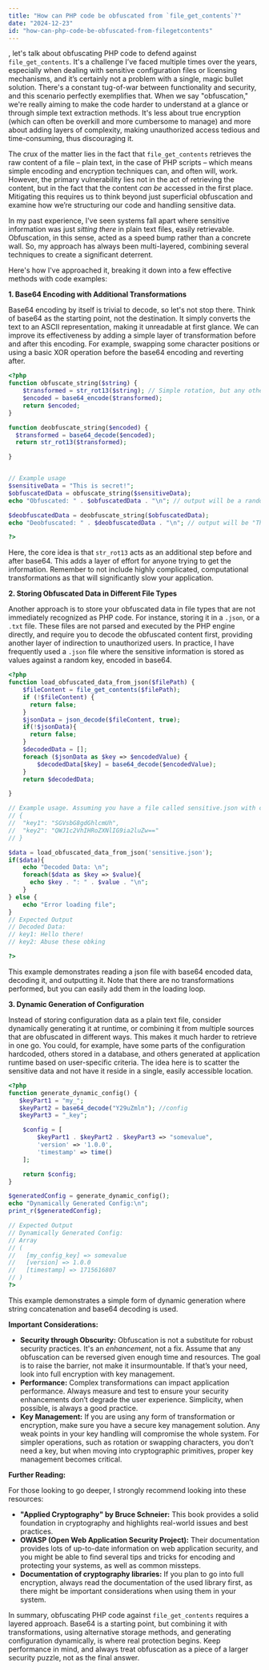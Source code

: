 ```yaml
---
title: "How can PHP code be obfuscated from `file_get_contents`?"
date: "2024-12-23"
id: "how-can-php-code-be-obfuscated-from-filegetcontents"
---
```


, let's talk about obfuscating PHP code to defend against `file_get_contents`. It's a challenge I’ve faced multiple times over the years, especially when dealing with sensitive configuration files or licensing mechanisms, and it’s certainly not a problem with a single, magic bullet solution. There's a constant tug-of-war between functionality and security, and this scenario perfectly exemplifies that. When we say "obfuscation," we're really aiming to make the code harder to understand at a glance or through simple text extraction methods. It's less about true encryption (which can often be overkill and more cumbersome to manage) and more about adding layers of complexity, making unauthorized access tedious and time-consuming, thus discouraging it.

The crux of the matter lies in the fact that `file_get_contents` retrieves the raw content of a file – plain text, in the case of PHP scripts – which means simple encoding and encryption techniques can, and often will, work. However, the primary vulnerability lies not in the act of retrieving the content, but in the fact that the content *can be* accessed in the first place. Mitigating this requires us to think beyond just superficial obfuscation and examine how we’re structuring our code and handling sensitive data.

In my past experience, I've seen systems fall apart where sensitive information was just *sitting there* in plain text files, easily retrievable. Obfuscation, in this sense, acted as a speed bump rather than a concrete wall. So, my approach has always been multi-layered, combining several techniques to create a significant deterrent.

Here's how I've approached it, breaking it down into a few effective methods with code examples:

**1. Base64 Encoding with Additional Transformations**

Base64 encoding by itself is trivial to decode, so let's not stop there. Think of base64 as the starting point, not the destination. It simply converts the text to an ASCII representation, making it unreadable at first glance. We can improve its effectiveness by adding a simple layer of transformation before and after this encoding. For example, swapping some character positions or using a basic XOR operation before the base64 encoding and reverting after.

```php
<?php
function obfuscate_string($string) {
    $transformed = str_rot13($string); // Simple rotation, but any other transformation can work
    $encoded = base64_encode($transformed);
    return $encoded;
}

function deobfuscate_string($encoded) {
  $transformed = base64_decode($encoded);
  return str_rot13($transformed);

}


// Example usage
$sensitiveData = "This is secret!";
$obfuscatedData = obfuscate_string($sensitiveData);
echo "Obfuscated: " . $obfuscatedData . "\n"; // output will be a random string

$deobfuscatedData = deobfuscate_string($obfuscatedData);
echo "Deobfuscated: " . $deobfuscatedData . "\n"; // output will be "This is secret!"

?>
```

Here, the core idea is that `str_rot13` acts as an additional step before and after base64. This adds a layer of effort for anyone trying to get the information. Remember to not include highly complicated, computational transformations as that will significantly slow your application.

**2. Storing Obfuscated Data in Different File Types**

Another approach is to store your obfuscated data in file types that are not immediately recognized as PHP code. For instance, storing it in a `.json`, or a `.txt` file. These files are not parsed and executed by the PHP engine directly, and require you to decode the obfuscated content first, providing another layer of indirection to unauthorized users. In practice, I have frequently used a `.json` file where the sensitive information is stored as values against a random key, encoded in base64.

```php
<?php
function load_obfuscated_data_from_json($filePath) {
    $fileContent = file_get_contents($filePath);
    if (!$fileContent) {
      return false;
    }
    $jsonData = json_decode($fileContent, true);
    if(!$jsonData){
      return false;
    }
    $decodedData = [];
    foreach ($jsonData as $key => $encodedValue) {
        $decodedData[$key] = base64_decode($encodedValue);
    }
    return $decodedData;

}

// Example usage. Assuming you have a file called sensitive.json with contents such as:
// {
//  "key1": "SGVsbG8gdGhlcmUh",
//  "key2": "QWJ1c2VhIHRoZXNlIG9ia2luZw=="
// }

$data = load_obfuscated_data_from_json('sensitive.json');
if($data){
    echo "Decoded Data: \n";
    foreach($data as $key => $value){
      echo $key . ": " . $value . "\n";
    }
} else {
    echo "Error loading file";
}
// Expected Output
// Decoded Data: 
// key1: Hello there!
// key2: Abuse these obking

?>

```

This example demonstrates reading a json file with base64 encoded data, decoding it, and outputting it. Note that there are no transformations performed, but you can easily add them in the loading loop.

**3. Dynamic Generation of Configuration**

Instead of storing configuration data as a plain text file, consider dynamically generating it at runtime, or combining it from multiple sources that are obfuscated in different ways. This makes it much harder to retrieve in one go. You could, for example, have some parts of the configuration hardcoded, others stored in a database, and others generated at application runtime based on user-specific criteria. The idea here is to scatter the sensitive data and not have it reside in a single, easily accessible location.

```php
<?php
function generate_dynamic_config() {
   $keyPart1 = "my_";
   $keyPart2 = base64_decode("Y29uZmln"); //config
   $keyPart3 = "_key";

    $config = [
        $keyPart1 . $keyPart2 . $keyPart3 => "somevalue",
        'version' => '1.0.0',
        'timestamp' => time()
    ];

    return $config;
}

$generatedConfig = generate_dynamic_config();
echo "Dynamically Generated Config:\n";
print_r($generatedConfig);

// Expected Output
// Dynamically Generated Config:
// Array
// (
//   [my_config_key] => somevalue
//   [version] => 1.0.0
//   [timestamp] => 1715616807
// )
?>
```
This example demonstrates a simple form of dynamic generation where string concatenation and base64 decoding is used.

**Important Considerations:**

* **Security through Obscurity:** Obfuscation is not a substitute for robust security practices. It's an *enhancement*, not a fix. Assume that any obfuscation can be reversed given enough time and resources. The goal is to raise the barrier, not make it insurmountable. If that’s your need, look into full encryption with key management.
* **Performance:** Complex transformations can impact application performance. Always measure and test to ensure your security enhancements don’t degrade the user experience. Simplicity, when possible, is always a good practice.
* **Key Management:** If you are using any form of transformation or encryption, make sure you have a secure key management solution. Any weak points in your key handling will compromise the whole system. For simpler operations, such as rotation or swapping characters, you don’t need a key, but when moving into cryptographic primitives, proper key management becomes critical.

**Further Reading:**

For those looking to go deeper, I strongly recommend looking into these resources:

* **"Applied Cryptography" by Bruce Schneier:** This book provides a solid foundation in cryptography and highlights real-world issues and best practices.
* **OWASP (Open Web Application Security Project):** Their documentation provides lots of up-to-date information on web application security, and you might be able to find several tips and tricks for encoding and protecting your systems, as well as common missteps.
* **Documentation of cryptography libraries:** If you plan to go into full encryption, always read the documentation of the used library first, as there might be important considerations when using them in your system.

In summary, obfuscating PHP code against `file_get_contents` requires a layered approach. Base64 is a starting point, but combining it with transformations, using alternative storage methods, and generating configuration dynamically, is where real protection begins. Keep performance in mind, and always treat obfuscation as a piece of a larger security puzzle, not as the final answer.
